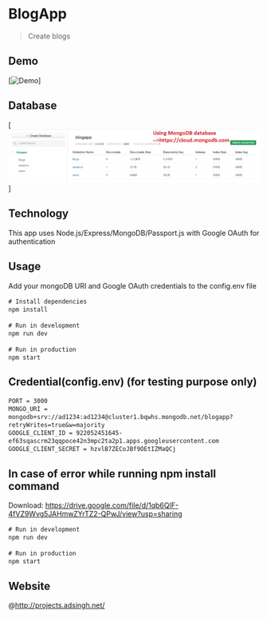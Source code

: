 # BlogApp

> Create blogs

## Demo
[![Demo](demo.gif)]

## Database
[![database](db.jpg)]

## Technology
This app uses Node.js/Express/MongoDB/Passport.js with Google OAuth for authentication

## Usage

Add your mongoDB URI and Google OAuth credentials to the config.env file

```
# Install dependencies
npm install

# Run in development
npm run dev

# Run in production
npm start
```

## Credential(config.env) (for testing purpose only)
```
PORT = 3000
MONGO_URI = mongodb+srv://ad1234:ad1234@cluster1.bqwhs.mongodb.net/blogapp?retryWrites=true&w=majority
GOOGLE_CLIENT_ID = 922052451645-ef63sqascrm23qqpoce42n3mpc2ta2p1.apps.googleusercontent.com
GOOGLE_CLIENT_SECRET = hzvlB7ZECoJBf9OEtIZMaQCj
```

## In case of error while running npm install command
Download: https://drive.google.com/file/d/1qb6QlF-4fVZ9Wvg5JAHmwZYrTZ2-QPwJ/view?usp=sharing

```
# Run in development
npm run dev

# Run in production
npm start
```

## Website 
@http://projects.adsingh.net/


